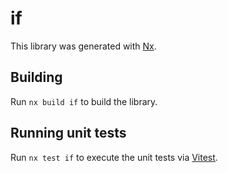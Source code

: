 # if

This library was generated with [Nx](https://nx.dev).

## Building

Run `nx build if` to build the library.

## Running unit tests

Run `nx test if` to execute the unit tests via [Vitest](https://vitest.dev/).
